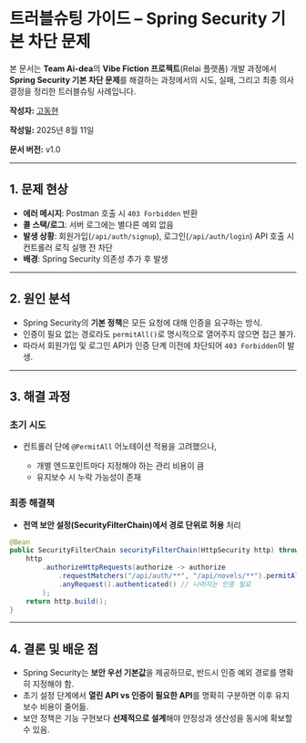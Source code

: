 # 트러블슈팅 가이드 – Spring Security 기본 차단 문제

본 문서는 **Team Ai-dea**의 **Vibe Fiction 프로젝트**(Relai 플랫폼) 개발 과정에서 **Spring Security 기본 차단 문제**를 해결하는 과정에서의 시도, 실패, 그리고 최종 의사결정을 정리한 트러블슈팅 사례입니다.

**작성자:** [고동현](https://github.com/rhehdgus8831)

**작성일:** 2025년 8월 11일

**문서 버전:** v1.0

---

## 1. 문제 현상

* **에러 메시지**: Postman 호출 시 `403 Forbidden` 반환
* **콜 스택/로그**: 서버 로그에는 별다른 예외 없음
* **발생 상황**: 회원가입(`/api/auth/signup`), 로그인(`/api/auth/login`) API 호출 시 컨트롤러 로직 실행 전 차단
* **배경**: Spring Security 의존성 추가 후 발생

---

## 2. 원인 분석

* Spring Security의 **기본 정책**은 모든 요청에 대해 인증을 요구하는 방식.
* 인증이 필요 없는 경로라도 `permitAll()`로 명시적으로 열어주지 않으면 접근 불가.
* 따라서 회원가입 및 로그인 API가 인증 단계 이전에 차단되어 `403 Forbidden`이 발생.

---

## 3. 해결 과정

### 초기 시도

* 컨트롤러 단에 `@PermitAll` 어노테이션 적용을 고려했으나,

    * 개별 엔드포인트마다 지정해야 하는 관리 비용이 큼
    * 유지보수 시 누락 가능성이 존재

### 최종 해결책

* **전역 보안 설정(SecurityFilterChain)에서 경로 단위로 허용** 처리

```java
@Bean
public SecurityFilterChain securityFilterChain(HttpSecurity http) throws Exception {
    http
        .authorizeHttpRequests(authorize -> authorize
            .requestMatchers("/api/auth/**", "/api/novels/**").permitAll() // 인증 없이 접근 허용
            .anyRequest().authenticated() // 나머지는 인증 필요
        );
    return http.build();
}
```

---

## 4. 결론 및 배운 점

* Spring Security는 **보안 우선 기본값**을 제공하므로, 반드시 인증 예외 경로를 명확히 지정해야 함.
* 초기 설정 단계에서 **열린 API vs 인증이 필요한 API**를 명확히 구분하면 이후 유지보수 비용이 줄어듦.
* 보안 정책은 기능 구현보다 **선제적으로 설계**해야 안정성과 생산성을 동시에 확보할 수 있음.
